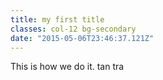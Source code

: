 ```yaml
---
title: my first title
classes: col-12 bg-secondary
date: "2015-05-06T23:46:37.121Z"
---
```


This is how we do it.
tan tra
